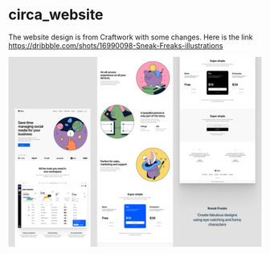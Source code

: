 # circa_website

The website design is from  Craftwork with some changes. Here is the link https://dribbble.com/shots/16990098-Sneak-Freaks-illustrations

![plants website](/preview.webp)

